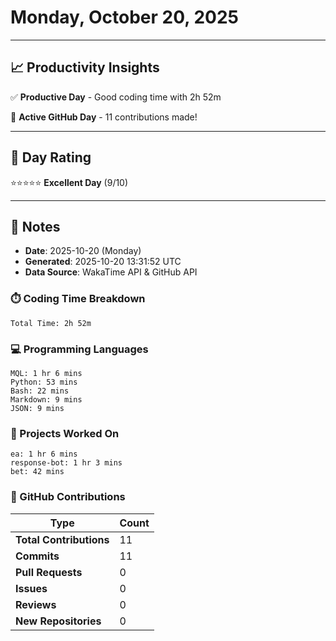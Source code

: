 # Monday, October 20, 2025

---

## 📈 Productivity Insights

✅ **Productive Day** - Good coding time with 2h 52m

🚀 **Active GitHub Day** - 11 contributions made!

---

## 🎯 Day Rating

⭐⭐⭐⭐⭐ **Excellent Day** (9/10)

---

## 📝 Notes

- **Date**: 2025-10-20 (Monday)
- **Generated**: 2025-10-20 13:31:52 UTC
- **Data Source**: WakaTime API & GitHub API


### ⏱️ Coding Time Breakdown

```
Total Time: 2h 52m
```

### 💻 Programming Languages

```
MQL: 1 hr 6 mins
Python: 53 mins
Bash: 22 mins
Markdown: 9 mins
JSON: 9 mins
```

### 📂 Projects Worked On

```
ea: 1 hr 6 mins
response-bot: 1 hr 3 mins
bet: 42 mins

```


### 🐙 GitHub Contributions

| Type | Count |
|------|-------|
| **Total Contributions** | 11 |
| **Commits** | 11 |
| **Pull Requests** | 0 |
| **Issues** | 0 |
| **Reviews** | 0 |
| **New Repositories** | 0 |

